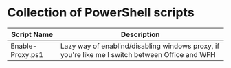# Collection of PowerShell scripts

| Script Name   | Description |
| --- | --- |
| Enable-Proxy.ps1 |  Lazy way of enablind/disabling windows proxy, if you're like me I switch between Office and WFH |
